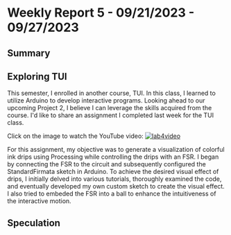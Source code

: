 # Weekly Report 5 - 09/21/2023 - 09/27/2023

## Summary


## Exploring TUI
This semester, I enrolled in another course, TUI. In this class, I learned to utilize Arduino to develop interactive programs. Looking ahead to our upcoming Project 2, I believe I can leverage the skills acquired from the course. I'd like to share an assignment I completed last week for the TUI class.

Click on the image to watch the YouTube video:
  [![lab4video](http://img.youtube.com/vi/j5uzwZws0cM/0.jpg)](http://www.youtube.com/watch?v=j5uzwZws0cM "Lab 4: Sensing - FSR and Photocell")

For this assignment, my objective was to generate a visualization of colorful ink drips using Processing while controlling the drips with an FSR. I began by connecting the FSR to the circuit and subsequently configured the StandardFirmata sketch in Arduino. To achieve the desired visual effect of drips, I initially delved into various tutorials, thoroughly examined the code, and eventually developed my own custom sketch to create the visual effect. I also tried to embeded the FSR into a ball to enhance the intuitiveness of the interactive motion.

## Speculation

